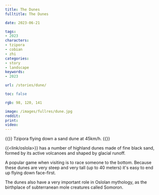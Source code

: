 ```yaml
---
title: The Dunes
fulltitle: The Dunes

date: 2023-06-21

tags:
- 2023
characters:
- tzipora
- cobian
- zhi
categories:
- story
- landscape
keywords:
- 2023

url: /stories/dune/

toc: false

rgb: 98, 120, 141

image: /images/fullres/dune.jpg
reddit:
print:
video:
---
```

{{<note caption>}}
Tzipora flying down a sand dune at 45km/h.
{{</note>}}

{{<link/oslola>}} has a number of highland dunes made of fine black sand, formed by its active volcanoes and shaped by glacial runoff.

A popular game when visiting is to race someone to the bottom. Because these dunes are very steep and very tall (up to 40 meters) it's easy to end up flying down face-first.

The dunes also have a very important role in Oslolan mythology, as the birthplace of subterranean mole creatures called Somoron.

